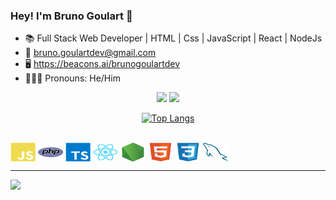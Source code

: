 ### Hey! I'm Bruno Goulart 👋

- 📚 Full Stack Web Developer | HTML | Css | JavaScript | React | NodeJs
- 📩 bruno.goulartdev@gmail.com
- 🖥️ https://beacons.ai/brunogoulartdev
- 🙎🏻‍♀️ Pronouns: He/Him


<div align="center">

  <img height="130em" src="https://github-readme-stats.vercel.app/api?username=GoulartBruno&show_icons=true&theme=radical&include_all_commits=true&count_private=true"/>
  <img height="130em" src="https://github-readme-stats.vercel.app/api/top-langs/?username=GoulartBruno&layout=compact&langs_count=7&theme=radical"/>

  [![Top Langs](https://github-readme-stats.vercel.app/api/top-langs/?username=GoulartBruno&theme=transparent&card_width=450&hide=html)](https://github.com/GoulartBruno/github-readme-stats)

</div>
<div style="display: inline_block"><br>
  <img align="center" alt="Bruno-Js" height="30" width="40" src="https://raw.githubusercontent.com/devicons/devicon/master/icons/javascript/javascript-plain.svg">
  <img align="center" alt="Bruno-PHP" height="30" width="40" src="https://raw.githubusercontent.com/devicons/devicon/master/icons/php/php-original.svg">
  <img align="center" alt="Bruno-Ts" height="30" width="40" src="https://raw.githubusercontent.com/devicons/devicon/master/icons/typescript/typescript-plain.svg">
  <img align="center" alt="Bruno-React" height="30" width="40" src="https://raw.githubusercontent.com/devicons/devicon/master/icons/react/react-original.svg">
  <img align="center" alt="Brun-Nodejs" height="30" width="40" src="https://raw.githubusercontent.com/devicons/devicon/master/icons/nodejs/nodejs-original.svg">
  <img align="center" alt="Bruno-HTML" height="30" width="40" src="https://raw.githubusercontent.com/devicons/devicon/master/icons/html5/html5-original.svg">
  <img align="center" alt="Bruno-CSS" height="30" width="40" src="https://raw.githubusercontent.com/devicons/devicon/master/icons/css3/css3-original.svg">
  <img align="center" alt="Bruno-MySQL" height="30" width="40" src="https://raw.githubusercontent.com/devicons/devicon/master/icons/mysql/mysql-original.svg">

  
</div>
<hr>
<div>
<a href="https://www.linkedin.com/in/goulartbruno/" target="_blank"><img src="https://img.shields.io/badge/-LinkedIn-%230077B5?style=for-the-badge&logo=linkedin&logoColor=white" target="_blank"></a>
  
</div>

##

 
